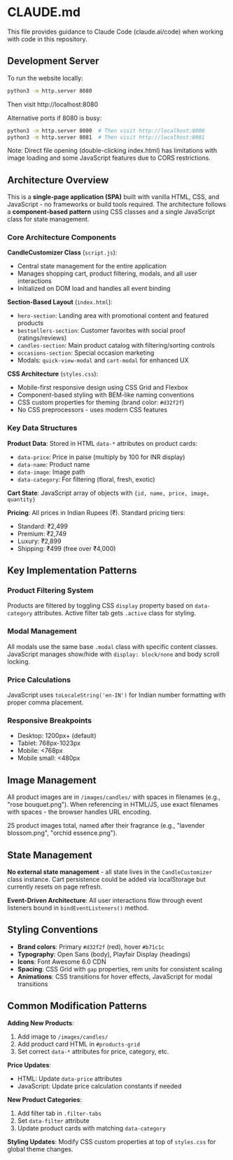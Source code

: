 # CLAUDE.md

This file provides guidance to Claude Code (claude.ai/code) when working with code in this repository.

## Development Server

To run the website locally:
```bash
python3 -m http.server 8080
```
Then visit http://localhost:8080

Alternative ports if 8080 is busy:
```bash
python3 -m http.server 8000  # Then visit http://localhost:8000
python3 -m http.server 8081  # Then visit http://localhost:8081
```

Note: Direct file opening (double-clicking index.html) has limitations with image loading and some JavaScript features due to CORS restrictions.

## Architecture Overview

This is a **single-page application (SPA)** built with vanilla HTML, CSS, and JavaScript - no frameworks or build tools required. The architecture follows a **component-based pattern** using CSS classes and a single JavaScript class for state management.

### Core Architecture Components

**CandleCustomizer Class** (`script.js`): 
- Central state management for the entire application
- Manages shopping cart, product filtering, modals, and all user interactions
- Initialized on DOM load and handles all event binding

**Section-Based Layout** (`index.html`):
- `hero-section`: Landing area with promotional content and featured products
- `bestsellers-section`: Customer favorites with social proof (ratings/reviews)
- `candles-section`: Main product catalog with filtering/sorting controls
- `occasions-section`: Special occasion marketing
- Modals: `quick-view-modal` and `cart-modal` for enhanced UX

**CSS Architecture** (`styles.css`):
- Mobile-first responsive design using CSS Grid and Flexbox
- Component-based styling with BEM-like naming conventions
- CSS custom properties for theming (brand color: `#d32f2f`)
- No CSS preprocessors - uses modern CSS features

### Key Data Structures

**Product Data**: Stored in HTML `data-*` attributes on product cards:
- `data-price`: Price in paise (multiply by 100 for INR display)
- `data-name`: Product name
- `data-image`: Image path
- `data-category`: For filtering (floral, fresh, exotic)

**Cart State**: JavaScript array of objects with `{id, name, price, image, quantity}`

**Pricing**: All prices in Indian Rupees (₹). Standard pricing tiers:
- Standard: ₹2,499
- Premium: ₹2,749  
- Luxury: ₹2,899
- Shipping: ₹499 (free over ₹4,000)

## Key Implementation Patterns

### Product Filtering System
Products are filtered by toggling CSS `display` property based on `data-category` attributes. Active filter tab gets `.active` class for styling.

### Modal Management
All modals use the same base `.modal` class with specific content classes. JavaScript manages show/hide with `display: block/none` and body scroll locking.

### Price Calculations
JavaScript uses `toLocaleString('en-IN')` for Indian number formatting with proper comma placement.

### Responsive Breakpoints
- Desktop: 1200px+ (default)
- Tablet: 768px-1023px 
- Mobile: <768px
- Mobile small: <480px

## Image Management

All product images are in `/images/candles/` with spaces in filenames (e.g., "rose bouquet.png"). When referencing in HTML/JS, use exact filenames with spaces - the browser handles URL encoding.

25 product images total, named after their fragrance (e.g., "lavender blossom.png", "orchid essence.png").

## State Management

**No external state management** - all state lives in the `CandleCustomizer` class instance. Cart persistence could be added via localStorage but currently resets on page refresh.

**Event-Driven Architecture**: All user interactions flow through event listeners bound in `bindEventListeners()` method.

## Styling Conventions

- **Brand colors**: Primary `#d32f2f` (red), hover `#b71c1c`
- **Typography**: Open Sans (body), Playfair Display (headings)  
- **Icons**: Font Awesome 6.0 CDN
- **Spacing**: CSS Grid with `gap` properties, rem units for consistent scaling
- **Animations**: CSS transitions for hover effects, JavaScript for modal transitions

## Common Modification Patterns

**Adding New Products**:
1. Add image to `/images/candles/`
2. Add product card HTML in `#products-grid`
3. Set correct `data-*` attributes for price, category, etc.

**Price Updates**: 
- HTML: Update `data-price` attributes 
- JavaScript: Update price calculation constants if needed

**New Product Categories**:
1. Add filter tab in `.filter-tabs`
2. Set `data-filter` attribute
3. Update product cards with matching `data-category`

**Styling Updates**: Modify CSS custom properties at top of `styles.css` for global theme changes.